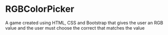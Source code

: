 # RGBColorPicker
A game created using HTML, CSS and Bootstrap that gives the user an RGB value and the user must choose the correct that matches the value
